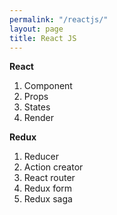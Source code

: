 ```yaml
---
permalink: "/reactjs/"
layout: page
title: React JS
---
```


**React**
1. Component
2. Props
3. States
4. Render

**Redux**
1. Reducer
2. Action creator
3. React router
4. Redux form
5. Redux saga
